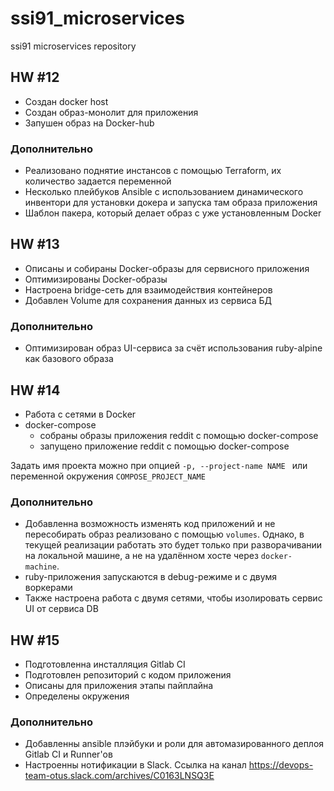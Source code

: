 # ssi91_microservices
ssi91 microservices repository

## HW #12
* Создан docker host
* Создан образ-монолит для приложения
* Запушен образ на Docker-hub

### Дополнительно
* Реализовано поднятие инстансов с помощью Terraform, их количество задается переменной
* Несколько плейбуков Ansible с использованием динамического инвентори для установки докера и запуска там образа приложения
* Шаблон пакера, который делает образ с уже установленным Docker

## HW #13
* Описаны и собираны Docker-образы для сервисного приложения
* Оптимизированы Docker-образы
* Настроена bridge-сеть для взаимодействия контейнеров
* Добавлен Volume для сохранения данных из сервиса БД

### Дополнительно
* Оптимизирован образ UI-сервиса за счёт использования ruby-alpine как базового образа

## HW #14
* Работа с сетями в Docker
* docker-compose
	* собраны образы приложения reddit с помощью docker-compose
	* запущено приложение reddit с помощью docker-compose

Задать имя проекта можно при опцией `-p, --project-name NAME ` или переменной окружения `COMPOSE_PROJECT_NAME`

### Дополнительно
* Добавленна возможность изменять код приложений и не пересобирать образ реализовано с помощью `volumes`. Однако, в текущей реализации работать это будет только при разворачивании на локальной машине, а не на удалённом хосте через `docker-machine`.
* ruby-приложения запускаются в debug-режиме и с двумя воркерами
* Также настроена работа с двумя сетями, чтобы изолировать сервис UI от сервиса DB

## HW #15
* Подготовленна инсталляция Gitlab CI
* Подготовлен репозиторий с кодом приложения
* Описаны для приложения этапы пайплайна
* Определены окружения

### Дополнительно
* Добавленны ansible плэйбуки и роли для автомазированного деплоя Gitlab CI и Runner'ов
* Настроенны нотификации в Slack. Ссылка на канал https://devops-team-otus.slack.com/archives/C0163LNSQ3E
